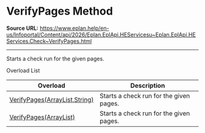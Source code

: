 # VerifyPages Method

**Source URL:** https://www.eplan.help/en-us/Infoportal/Content/api/2026/Eplan.EplApi.HEServicesu~Eplan.EplApi.HEServices.Check~VerifyPages.html

---

Starts a check run for the given pages.

Overload List

| Overload | Description |
| --- | --- |
| [VerifyPages(ArrayList,String)](Eplan.EplApi.HEServicesu~Eplan.EplApi.HEServices.Check~VerifyPages(ArrayList,String).html) | Starts a check run for the given pages. |
| [VerifyPages(ArrayList)](Eplan.EplApi.HEServicesu~Eplan.EplApi.HEServices.Check~VerifyPages(ArrayList).html) | Starts a check run for the given pages. |
